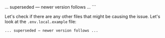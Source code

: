 ... superseded — newer version follows ...
\`\`\`

Let's check if there are any other files that might be causing the issue. Let's look at the `.env.local.example` file:

```plaintext file=".env.local.example"
... superseded — newer version follows ...
